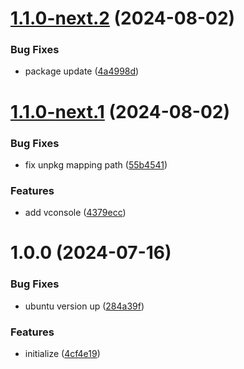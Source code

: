 # [1.1.0-next.2](https://github.com/jl917/web-wizard/compare/v1.1.0-next.1...v1.1.0-next.2) (2024-08-02)


### Bug Fixes

* package update ([4a4998d](https://github.com/jl917/web-wizard/commit/4a4998d2a81d0984ea37eccfb97f6b05ee27ffae))

# [1.1.0-next.1](https://github.com/jl917/web-wizard/compare/v1.0.0...v1.1.0-next.1) (2024-08-02)


### Bug Fixes

* fix unpkg mapping path ([55b4541](https://github.com/jl917/web-wizard/commit/55b454180c1a02ad19535697f6c84d226fd61797))


### Features

* add vconsole ([4379ecc](https://github.com/jl917/web-wizard/commit/4379eccb3130eeb2480f4ac5594b7f8f1dfbca79))

# 1.0.0 (2024-07-16)


### Bug Fixes

* ubuntu version up ([284a39f](https://github.com/jl917/web-wizard/commit/284a39f188c8b1c20b1029a912a514f77b812ca2))


### Features

* initialize ([4cf4e19](https://github.com/jl917/web-wizard/commit/4cf4e19bb55c9ee54ef3fc509e33b383542be8b4))
